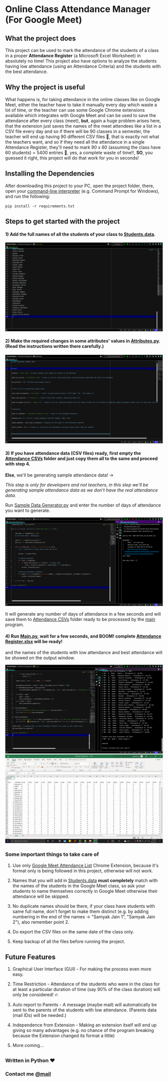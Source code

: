 # Online Class Attendance Manager (For Google Meet)


## What the project does

This project can be used to mark the attendance of the students of a class in a proper **Attendance Register** (a Microsoft Excel Worksheet) in absolutely no time! This project also have options to analyze the students having low attendance (using an Attendance Criteria) and the students with the best attendance.


## Why the project is useful

What happens is, for taking attendance in the online classes like on Google Meet, either the teacher have to take it manually every day which waste a lot of time, or the teacher can use some Google Chrome extensions available which integrates with Google Meet and can be used to save the attendance after every class (meet), **but**, again a huge problem arises here, that the extension just saves the names of the meet attendees like a list in a CSV file every day and so if there will be 90 classes in a semester, the teacher will end up having 90 different CSV files 😬, that is exactly not what the teachers want, and so if they need all the attendance in a single Attendance Register, they'll need to mark 90 x 60 (assuming the class have 60 students) = 5400 entries 🤯, yes, a complete waste of time!!, **SO**, you guessed it right, this project will do that work for you in seconds!


## Installing the Dependencies

After downloading this project to your PC, open the project folder, there, open your [command-line interpreter](https://en.wikipedia.org/wiki/List_of_command-line_interpreters#:~:text=In%20computing%2C%20a%20command-line%20interpreter%2C%20or%20command%20language%20interpreter%2C%20is%20a%20blanket%20term%20for%20a%20certain%20class%20of%20programs%20designed%20to%20read%20lines%20of%20text%20entered%20by%20a%20user%2C%20thus%20implementing%20a%20command-line%20interface.) (e.g. Command Prompt for Windows), and run the following:
```
pip install -r requirements.txt
```


## Steps to get started with the project


#### 1) Add the full names of all the students of your class to [Students.data](Students.data).

<img src="Screenshots/1.png">


#### 2) Make the required changes in some attributes' values in [Attributes.py](Attributes.py). (Read the instructions written there carefully.)

<img src="Screenshots/2.png">


#### 3) If you have attendance data (CSV files) ready, first empty the [Attendance CSVs](Attendance%20CSVs) folder and just copy them all to the same and proceed with step 4.

**Else**, we'll be generating sample attendance data! -> 

*This step is only for developers and not teachers, in this step we'll be generating sample attendance data as we don't have the real attendance data.*

Run [Sample Data Generator.py](Sample%20Data%20Generator.py) and enter the number of days of attendance you want to generate.

<img src="Screenshots/3.png">

It will generate any number of days of attendance in a few seconds and will save them to [Attendance CSVs](Attendance%20CSVs) folder ready to be processed by the [main](Main.py) program.


#### 4) Run [Main.py](Main.py), wait for a few seconds, and BOOM! complete [Attendance Register.xlsx](Attendance%20Register.xlsx) will be ready! 

and the names of the students with low attendance and best attendance will be showed on the output window.

<img src="Screenshots/4.png">

<img src="Screenshots/5.png">


### Some important things to take care of

1) Use only [Google Meet Attendance List](https://chrome.google.com/webstore/detail/google-meet-attendance-li/appcnhiefcidclcdjeahgklghghihfok) Chrome Extension, because it's format only is being followed in this project, otherwise will not work.

2) Names that you will add in [Students.data](Students.data) **must completely** match with the names of the students in the Google Meet class, so ask your students to name themselves correctly in Google Meet otherwise their attendance will be skipped.

3) No duplicate names should be there, if your class have students with same full name, don't forget to make them distinct (e.g. by adding numbering in the end of the names -> "Samyak Jain 1", "Samyak Jain 2"), also remember point 2.

4) Do export the CSV files on the same date of the class only.

5) Keep backup of all the files before running the project.


## Future Features

1) Graphical User Interface (GUI) - For making the process even more easy.

2) Time Restriction - Attendance of the students who were in the class for at least a particular duration of time (say 90% of the class duration) will only be considered! 🔥

3) Auto report to Parents - A message (maybe mail) will automatically be sent to the parents of the students with low attendance. (Parents data (mail IDs) will be needed.)

4) Independence from Extension - Making an extension itself will end up giving so many advantages (e.g. no chance of the program breaking because the Extension changed its format a little)

5) More coming...

## 

### Written in Python ❤

### Contact me [@mail](mailto:samyak65400@gmail.com)
